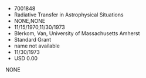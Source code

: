 * 7001848
* Radiative Transfer in Astrophysical Situations
* NONE,NONE
* 11/15/1970,11/30/1973
* Blerkom, Van, University of Massachusetts Amherst
* Standard Grant
* name not available
* 11/30/1973
* USD 0.00

NONE